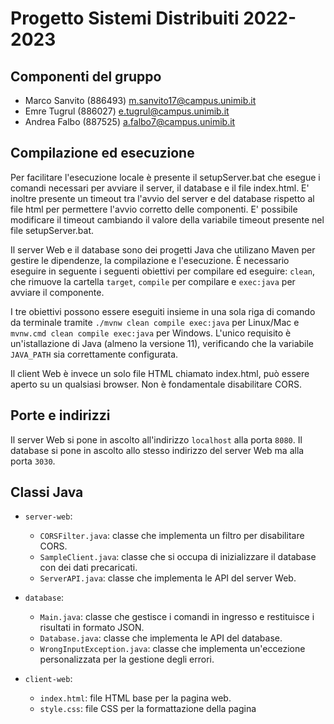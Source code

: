 # Progetto Sistemi Distribuiti 2022-2023
## Componenti del gruppo

* Marco Sanvito (886493) m.sanvito17@campus.unimib.it
* Emre Tugrul (886027) e.tugrul@campus.unimib.it
* Andrea Falbo (887525) a.falbo7@campus.unimib.it

## Compilazione ed esecuzione

Per facilitare l'esecuzione locale è presente il setupServer.bat che esegue i comandi necessari per avviare il server, il database e il file index.html. 
E' inoltre presente un timeout tra l'avvio del server e del database rispetto al file html per permettere l'avvio corretto delle componenti.
E' possibile modificare il timeout cambiando il valore della variabile timeout presente nel file setupServer.bat.

Il server Web e il database sono dei progetti Java che utilizano Maven per gestire le dipendenze, la compilazione e l'esecuzione. È necessario eseguire in seguente i seguenti obiettivi per compilare ed eseguire: `clean`, che rimuove la cartella `target`, `compile` per compilare e `exec:java` per avviare il
componente.

I tre obiettivi possono essere eseguiti insieme in una sola riga di comando da terminale tramite `./mvnw clean compile exec:java` per Linux/Mac e `mvnw.cmd clean compile exec:java` per Windows. L'unico requisito è un'istallazione di Java (almeno la versione 11), verificando che la variabile `JAVA_PATH` sia correttamente configurata.

Il client Web è invece un solo file HTML chiamato index.html, può essere aperto su un qualsiasi browser. Non è fondamentale disabilitare CORS.

## Porte e indirizzi

Il server Web si pone in ascolto all'indirizzo `localhost` alla porta `8080`. Il database si pone in ascolto allo stesso indirizzo del server Web ma alla porta `3030`.

## Classi Java

* `server-web`: 
    * `CORSFilter.java`: classe che implementa un filtro per disabilitare CORS.
    * `SampleClient.java`: classe che si occupa di inizializzare il database con dei dati precaricati. 
    * `ServerAPI.java`: classe che implementa le API del server Web.

* `database`:
    * `Main.java`: classe che gestisce i comandi in ingresso e restituisce i risultati in formato JSON.
    * `Database.java`: classe che implementa le API del database.
    * `WrongInputException.java`: classe che implementa un'eccezione personalizzata per la gestione degli errori.

* `client-web`:
    * `index.html`: file HTML base per la pagina web.
    * `style.css`: file CSS per la formattazione della pagina

